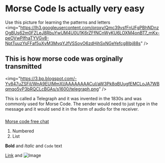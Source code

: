 # Morse Code Is actually very easy

Use this picture for learning the patterns and letters 
<img="https://lh3.googleusercontent.com/proxy/Qmc39vsfFnUFgPBhNDnzOgBUs62m0FZLeJ8RbuYwUM4U0U1K6rZFfNCnWyKU6LOXM4onBT7_mKx-peOVwPlfhaTYVGv8-NptTuuzYsFFaf5uXyM3MvqYJfVSSoyO6zdHjhSxNGeYefcg8Ibj88s" /> 
 
## This is how morse code was orginally transmitted 
<img="https://3.bp.blogspot.com/-Yv847uZSFiI/WnA9EUlMmXI/AAAAAAAACuI/aW3Pk8qBUugfEMCLoJA7WBqmqo5vP3bRQCLcBGAs/s1600/telegraph.png" />

This is called a Telegraph and it was invented in the 1830s and was commonly used for Morse Code. The sender would need to just type in the message and it would send it in the form of audio for the receiver. 

### 


[Morse code free chat](http://morsecode.me/?room=1)

1. Numbered
2. List

**Bold** and _Italic_ and `Code` text

[Link](url) and ![Image](src)
```
